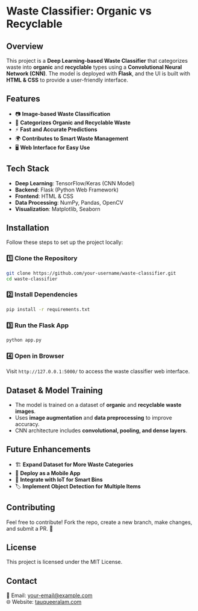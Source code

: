 # Waste Classifier: Organic vs Recyclable

## Overview
This project is a **Deep Learning-based Waste Classifier** that categorizes waste into **organic** and **recyclable** types using a **Convolutional Neural Network (CNN)**. The model is deployed with **Flask**, and the UI is built with **HTML & CSS** to provide a user-friendly interface.

## Features
- 📷 **Image-based Waste Classification**
- 🌱 **Categorizes Organic and Recyclable Waste**
- ⚡ **Fast and Accurate Predictions**
- 🌍 **Contributes to Smart Waste Management**
- 🖥️ **Web Interface for Easy Use**

## Tech Stack
- **Deep Learning**: TensorFlow/Keras (CNN Model)
- **Backend**: Flask (Python Web Framework)
- **Frontend**: HTML & CSS
- **Data Processing**: NumPy, Pandas, OpenCV
- **Visualization**: Matplotlib, Seaborn

## Installation
Follow these steps to set up the project locally:

### 1️⃣ Clone the Repository
```bash
git clone https://github.com/your-username/waste-classifier.git
cd waste-classifier
```

### 2️⃣ Install Dependencies
```bash
pip install -r requirements.txt
```

### 3️⃣ Run the Flask App
```bash
python app.py
```

### 4️⃣ Open in Browser
Visit `http://127.0.0.1:5000/` to access the waste classifier web interface.

## Dataset & Model Training
- The model is trained on a dataset of **organic** and **recyclable waste images**.
- Uses **image augmentation** and **data preprocessing** to improve accuracy.
- CNN architecture includes **convolutional, pooling, and dense layers**.

## Future Enhancements
- 🏗️ **Expand Dataset for More Waste Categories**
- 📱 **Deploy as a Mobile App**
- 🤖 **Integrate with IoT for Smart Bins**
- 🏷️ **Implement Object Detection for Multiple Items**

## Contributing
Feel free to contribute! Fork the repo, create a new branch, make changes, and submit a PR. 🚀

## License
This project is licensed under the MIT License.

## Contact
📧 Email: [your-email@example.com](mailto:your-email@example.com)  
🌐 Website: [tauqueeralam.com](https://tauqueeralam.com)

